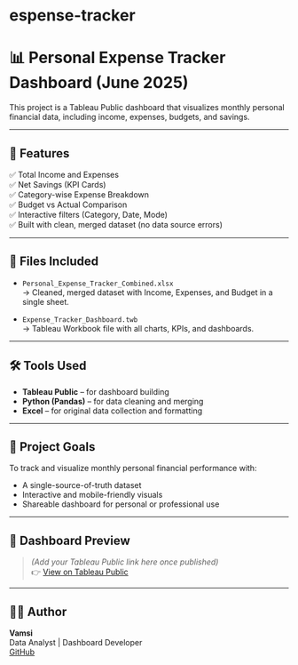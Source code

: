 # espense-tracker
# 📊 Personal Expense Tracker Dashboard (June 2025)

This project is a Tableau Public dashboard that visualizes monthly personal financial data, including income, expenses, budgets, and savings.

---

## 🧾 Features

✅ Total Income and Expenses  
✅ Net Savings (KPI Cards)  
✅ Category-wise Expense Breakdown  
✅ Budget vs Actual Comparison  
✅ Interactive filters (Category, Date, Mode)  
✅ Built with clean, merged dataset (no data source errors)

---

## 📁 Files Included

- `Personal_Expense_Tracker_Combined.xlsx`  
  → Cleaned, merged dataset with Income, Expenses, and Budget in a single sheet.

- `Expense_Tracker_Dashboard.twb`  
  → Tableau Workbook file with all charts, KPIs, and dashboards.

---

## 🛠 Tools Used

- **Tableau Public** – for dashboard building  
- **Python (Pandas)** – for data cleaning and merging  
- **Excel** – for original data collection and formatting

---

## 📌 Project Goals

To track and visualize monthly personal financial performance with:
- A single-source-of-truth dataset
- Interactive and mobile-friendly visuals
- Shareable dashboard for personal or professional use

---

## 🔗 Dashboard Preview

> *(Add your Tableau Public link here once published)*  
> 👉 [View on Tableau Public](https://public.tableau.com/app/profile/yourprofile)

---

## 🙋‍♂️ Author

**Vamsi**  
Data Analyst | Dashboard Developer  
[GitHub](https://github.com/yourusername)

